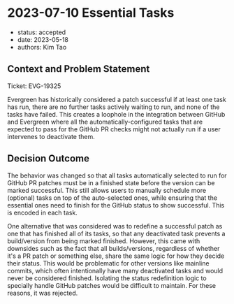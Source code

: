 # 2023-07-10 Essential Tasks

- status: accepted
- date: 2023-05-18
- authors: Kim Tao

## Context and Problem Statement

Ticket: EVG-19325

Evergreen has historically considered a patch successful if at least one task has run, there are no further tasks
actively waiting to run, and none of the tasks have failed. This creates a loophole in the integration between GitHub
and Evergreen where all the automatically-configured tasks that are expected to pass for the GitHub PR checks might not
actually run if a user intervenes to deactivate them.

## Decision Outcome

The behavior was changed so that all tasks automatically selected to run for GitHub PR patches must be in a finished
state before the version can be marked successful. This still allows users to manually schedule more (optional) tasks on
top of the auto-selected ones, while ensuring that the essential ones need to finish for the GitHub status to show
successful. This is encoded in each task.

One alternative that was considered was to redefine a successful patch as one that has finished all of its tasks, so
that any deactivated task prevents a build/version from being marked finished. However, this came with downsides such as
the fact that all builds/versions, regardless of whether it's a PR patch or something else, share the same logic for how
they decide their status. This would be problematic for other versions like mainline commits, which often intentionally
have many deactivated tasks and would never be considered finished. Isolating the status redefinition logic to specially
handle GitHub patches would be difficult to maintain. For these reasons, it was rejected.
